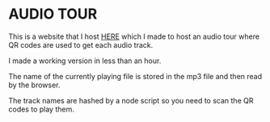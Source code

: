 # AUDIO TOUR

This is a website that I host [HERE](audio.artomweb.com) which I made to host an audio tour where QR codes are used to get each audio track.

I made a working version in less than an hour.

The name of the currently playing file is stored in the mp3 file and then read by the browser.

The track names are hashed by a node script so you need to scan the QR codes to play them.
